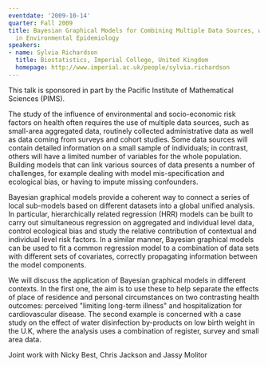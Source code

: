 ```yaml
---
eventdate: '2009-10-14'
quarter: Fall 2009
title: Bayesian Graphical Models for Combining Multiple Data Sources, with Applications
  in Environmental Epidemiology
speakers:
- name: Sylvia Richardson
  title: Biostatistics, Imperial College, United Kingdom
  homepage: http://www.imperial.ac.uk/people/sylvia.richardson
---
```

This talk is sponsored in part by the Pacific Institute of Mathematical Sciences (PIMS). 

The study of the influence of environmental and socio-economic risk factors on health often requires the use of multiple data sources, such as small-area aggregated data, routinely collected administrative data as well as data coming from surveys and cohort studies. Some data sources will contain detailed information on a small sample of individuals; in contrast, others will have a limited number of variables for the whole population. Building models that can link various sources of data presents a number of challenges, for example dealing with model mis-specification and ecological bias, or having to impute missing confounders. 

Bayesian graphical models provide a coherent way to connect a series of local sub-models based on different datasets into a global unified analysis. In particular, hierarchically related regression (HRR) models can be built to carry out simultaneous regression on aggregated and individual level data, control ecological bias and study the relative contribution of contextual and individual level risk factors. In a similar manner, Bayesian graphical models can be used to fit a common regression model to a combination of data sets with different sets of covariates, correctly propagating information between the model components. 

We will discuss the application of Bayesian graphical models in different contexts. In the first one, the aim is to use these to help separate the effects of place of residence and personal circumstances on two contrasting health outcomes: perceived &quot;limiting long-term illness&quot; and hospitalization for cardiovascular disease. The second example is concerned with a case study on the effect of water disinfection by-products on low birth weight in the U.K, where the analysis uses a combination of register, survey and small area data. 

Joint work with Nicky Best, Chris Jackson and Jassy Molitor